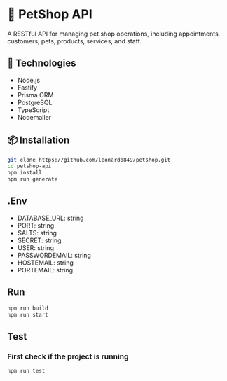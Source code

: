# 🐾 PetShop API

A RESTful API for managing pet shop operations, including appointments, customers, pets, products, services, and staff.

## 🚀 Technologies

- Node.js
- Fastify
- Prisma ORM
- PostgreSQL
- TypeScript
- Nodemailer




## 📦 Installation

```bash
git clone https://github.com/leonardo849/petshop.git
cd petshop-api
npm install
npm run generate
```

## .Env
- DATABASE_URL: string
- PORT: string
- SALTS: string
- SECRET: string
- USER: string
- PASSWORDEMAIL: string
- HOSTEMAIL: string
- PORTEMAIL: string


## Run
```bash
npm run build
npm run start
```

## Test
### First check if the project is running
```bash
npm run test
```

